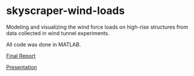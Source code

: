# skyscraper-wind-loads
Modeling and visualizing the wind force loads on high-rise structures from data collected in wind tunnel experiments.

All code was done in MATLAB.

[Final Report]()

[Presentation]()
